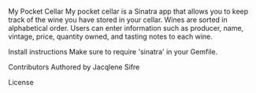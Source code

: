 My Pocket Cellar
  My pocket cellar is a Sinatra app that allows you to keep track of the wine you have stored in your cellar. Wines are sorted
in alphabetical order. Users can enter information such as producer, name, vintage, price, quantity owned, and tasting notes
to each wine.

Install instructions
  Make sure to require 'sinatra' in your Gemfile.

Contributors
  Authored by Jacqlene Sifre

License
